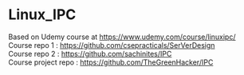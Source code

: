 # Linux_IPC
Based on Udemy course at https://www.udemy.com/course/linuxipc/ <br>
Course repo 1 : https://github.com/csepracticals/SerVerDesign <br>
Course repo 2 : https://github.com/sachinites/IPC <br>
Course project repo : https://github.com/TheGreenHacker/IPC
